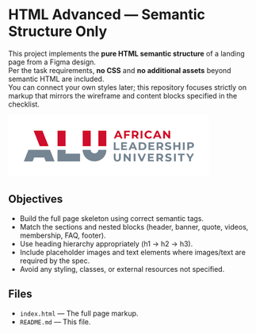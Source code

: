 # HTML Advanced — Semantic Structure Only

This project implements the **pure HTML semantic structure** of a landing page from a Figma design.  
Per the task requirements, **no CSS** and **no additional assets** beyond semantic HTML are included.  
You can connect your own styles later; this repository focuses strictly on markup that mirrors the wireframe and content blocks specified in the checklist.

![Wireframe Preview](alu-logo.png?text=HTML+Advanced+Wireframe)

## Objectives
- Build the full page skeleton using correct semantic tags.
- Match the sections and nested blocks (header, banner, quote, videos, membership, FAQ, footer).
- Use heading hierarchy appropriately (h1 → h2 → h3).
- Include placeholder images and text elements where images/text are required by the spec.
- Avoid any styling, classes, or external resources not specified.

## Files
- `index.html` — The full page markup.
- `README.md` — This file.
